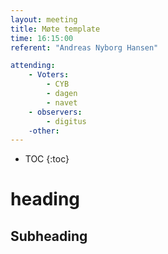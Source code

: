 ```yaml
---
layout: meeting
title: Møte template
time: 16:15:00
referent: "Andreas Nyborg Hansen"

attending:
    - Voters:
        - CYB
        - dagen
        - navet
    - observers:
        - digitus
    -other:
---
```


* TOC
{:toc}


# heading

## Subheading